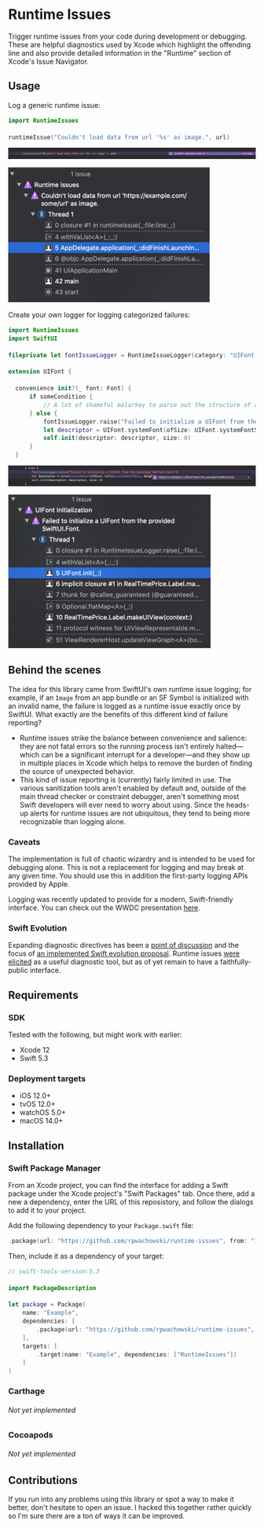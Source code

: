 # Runtime Issues

Trigger runtime issues from your code during development or debugging. These are helpful diagnostics used by Xcode which highlight the offending line and also provide detailed information in the "Runtime" section of Xcode's Issue Navigator.

## Usage

Log a generic runtime issue:

```swift
import RuntimeIssues

runtimeIssue("Couldn't load data from url '%s' as image.", url)
```

![Generic example image 1](docs/generic-example-inline.png)

![Generic example image 2](docs/generic-example-navigator.png)

Create your own logger for logging categorized failures:

```swift
import RuntimeIssues
import SwiftUI

fileprivate let fontIssueLogger = RuntimeIssueLogger(category: "UIFont Initialization")

extension UIFont {

  convenience init?(_ font: Font) {
      if someCondition {
          // A lot of shameful malarkey to parse out the structure of a SwiftUI.Font...
      } else {
          fontIssueLogger.raise("Failed to initialize a UIFont from the provided SwiftUI.Font.")
          let descriptor = UIFont.systemFont(ofSize: UIFont.systemFontSize, weight: .regular).fontDescriptor
          self.init(descriptor: descriptor, size: 0)
      }
  }
```

![Specialized example image 1](docs/specialized-example-inline.png)

![Specialized example image 2](docs/specialized-example-navigator.png)


## Behind the scenes

The idea for this library came from SwiftUI's own runtime issue logging; for example, if an `Image` from an app bundle or an SF Symbol is initialized with an invalid name, the failure is logged as a runtime issue exactly once by SwiftUI. What exactly are the benefits of this different kind of failure reporting?

* Runtime issues strike the balance between convenience and salience: they are not fatal errors so the running process isn't entirely halted—which can be a significant interrupt for a developer—and they show up in multiple places in Xcode which helps to remove the burden of finding the source of unexpected behavior.
* This kind of issue reporting is (currently) fairly limited in use. The various sanitization tools aren't enabled by default and, outside of the main thread checker or constraint debugger, aren't something most Swift developers will ever need to worry about using. Since the heads-up alerts for runtime issues are not ubiquitous, they tend to being more recognizable than logging alone.

### Caveats

The implementation is full of chaotic wizardry and is intended to be used for debugging alone. This is not a replacement for logging and may break at any given time. You should use this in addition the first-party logging APIs provided by Apple.

Logging was recently updated to provide for a modern, Swift-friendly interface. You can check out the WWDC presentation [here](https://developer.apple.com/videos/play/wwdc2020/10168/).

### Swift Evolution

Expanding diagnostic directives has been a [point of discussion](https://forums.swift.org/t/se-0196-compiler-diagnostic-directives/8734) and the focus of [an implemented Swift evolution proposal](https://github.com/apple/swift-evolution/blob/main/proposals/0196-diagnostic-directives.md). Runtime issues [were elicited](https://forums.swift.org/t/se-0196-compiler-diagnostic-directives/8734/7) as a useful diagnostic tool, but as of yet remain to have a faithfully-public interface.

## Requirements

### SDK

Tested with the following, but might work with earlier:

* Xcode 12
* Swift 5.3

### Deployment targets

* iOS 12.0+
* tvOS 12.0+
* watchOS 5.0+
* macOS 14.0+

## Installation

### Swift Package Manager

From an Xcode project, you can find the interface for adding a Swift package under the Xcode project's "Swift Packages" tab. Once there, add a new a dependency, enter the URL of this reposistory, and follow the dialogs to add it to your project.

Add the following dependency to your `Package.swift` file:

```swift
.package(url: "https://github.com/rpwachowski/runtime-issues", from: "1.0.0")
```

Then, include it as a dependency of your target:

```swift
// swift-tools-version:5.3

import PackageDescription

let package = Package(
    name: "Example",
    dependencies: [
        .package(url: "https://github.com/rpwachowski/runtime-issues", from: "1.0.0")
    ],
    targets: [
        .target(name: "Example", dependencies: ["RuntimeIssues"])
    ]
)
```

### Carthage

###### Not yet implemented

### Cocoapods

###### Not yet implemented

## Contributions

If you run into any problems using this library or spot a way to make it better, don't hesitate to open an issue. I hacked this together rather quickly so I'm sure there are a ton of ways it can be improved.
